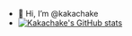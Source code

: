 - 👋 Hi, I’m @kakachake
- [![Kakachake's GitHub stats](https://github-readme-stats.vercel.app/api?username=kakachake)](https://github.com/kakachake)
